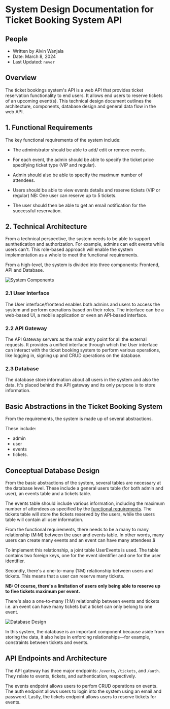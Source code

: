 # System Design Documentation for Ticket Booking System API

## People

- Written by Alvin Wanjala
- Date: March 8, 2024
- Last Updated: `never`

## Overview

The ticket bookings system's API is a web API that provides ticket reservation functionality to end users. It allows end users to reserve tickets of an upcoming event(s). This technical design document outlines the architecture, components, database design and general data flow in the web API.

## 1. Functional Requirements

The key functional requirements of the system include:

- The administrator should be able to add/ edit or remove events.
- For each event, the admin should be able to specify the ticket price specifying ticket type (VIP and regular).

- Admin should also be able to specify the maximum number of attendees.

- Users should be able to view events details and reserve tickets (VIP or regular) NB: One user can reserve up to 5 tickets.

- The user should then be able to get an email notification for the successful reservation.

## 2. Technical Architecture

From a technical perspective, the system needs to be able to support aunthetication and authorization. For example, admins can edit events while users can't. This role-based approach will enable the system implementation as a whole to meet the functional requirements.

From a high-level, the system is divided into three components: Frontend, API and Database.

![System Components](./static/img/system-components.png)

### 2.1 User Interface

The User interface/frontend enables both admins and users to access the system and perform operations based on their roles. The interface can be a web-based UI, a mobile application or even an API-based interface.

### 2.2 API Gateway

The API Gateway servers as the main entry point for all the external requests. It provides a unified interface through which the User interface can interact with the ticket booking system to perform various operations, like logging in, signing up and CRUD operations on the database.

### 2.3 Database

The database store information about all users in the system and also the data. It's placed behind the API gateway and its only purpose is to store information.

## Basic Abstractions in the Ticket Booking System

From the requirements, the system is made up of several abstractions.

These include:

- admin
- user
- events
- tickets.

## Conceptual Database Design

From the basic abstractions of the system, several tables are necessary at the database level. These include a general users table (for both admin and user), an events table and a tickets table.

The events table should include various information, including the maximum number of attendees as specified by the [functional requirements](#1-functional-requirements). The tickets table will store the tickets reserved by the users, while the users table will contain all user information.

From the functional requirements, there needs to be a many to many relationship (M:M) between the user and events table. In other words, many users can create many events and an event can have many attendees.å

To implement this relationship, a joint table UserEvents is used. The table contains two foreign keys, one for the event identifier and one for the user identifier.

Secondly, there's a one-to-many (1:M) relationship between users and tickets. This means that a user can reserve many tickets.

**NB: Of course, there's a limitation of users only being able to reserve up to five tickets maximum per event.**

There's also a one-to-many (1:M) relationship between events and tickets i.e. an event can have many tickets but a ticket can only belong to one event.

![Database Design](./static/img/database-design.png)

In this system, the database is an important component because aside from storing the data, it also helps in enforcing relationships—for example, constraints between tickets and events.

## API Endpoints and Architecture

The API gateway has three major endpoints: `/events`, `/tickets`, and `/auth`. They relate to events, tickets, and authentication, respectively.

The events endpoint allows users to perfom CRUD operations on events. The auth endpoint allows users to login into the system using an email and password. Lastly, the tickets endpoint allows users to reserve tickets for events.
